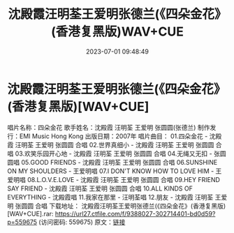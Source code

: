 ﻿---
title: 沈殿霞汪明荃王爱明张德兰(《四朵金花》(香港复黑版)WAV+CUE
date: 2023-07-01 09:48:49
categories: WAV车载音乐、镜像
tags: 华语中文
---
# 沈殿霞汪明荃王爱明张德兰(《四朵金花》(香港复黑版)[WAV+CUE]

唱片名称：四朵金花
歌手姓名：沈殿霞 汪明荃 王爱明 张圆圆(张德兰)
制作发行：EMI Music Hong Kong
出版日期：2007年
唱片曲目：
01.四朵金花 - 沈殿霞 汪明荃 王爱明 张圆圆 合唱
02.世界真细小 - 沈殿霞 汪明荃 王爱明 张圆圆 合唱
03.欢笑乐园开心地 - 沈殿霞 汪明荃 王爱明 张圆圆 合唱
04.无绳又无扣 - 张圆圆唱
05.GOOD FRIENDS - 沈殿霞 汪明荃 王爱明 张圆圆 合唱
06.SUNSHINE ON MY SHOULDERS - 王爱明唱
07.I DON'T KNOW HOW TO LOVE HIM - 王爱明唱
08.L.O.V.E.LOVE - 沈殿霞 汪明荃 王爱明 张圆圆 合唱
09.HEY FRIEND SAY FRIEND - 沈殿霞 汪明荃 王爱明 张圆圆 合唱
10.ALL KINDS OF EVERYTHING - 沈殿霞唱
11.我家在那里 - 汪明荃唱
12.朋友 - 沈殿霞 汪明荃 王爱明 张圆圆 合唱
下载地址：
沈殿霞汪明荃王爱明张德兰(《四朵金花》(香港复黑版)[WAV+CUE].rar: https://url27.ctfile.com/f/9388027-302714401-bd0d59?p=559675
(访问密码: 559675)
原文：[链接](https://blog.sina.com.cn/s/blog_1647c7e76010312ie.html)